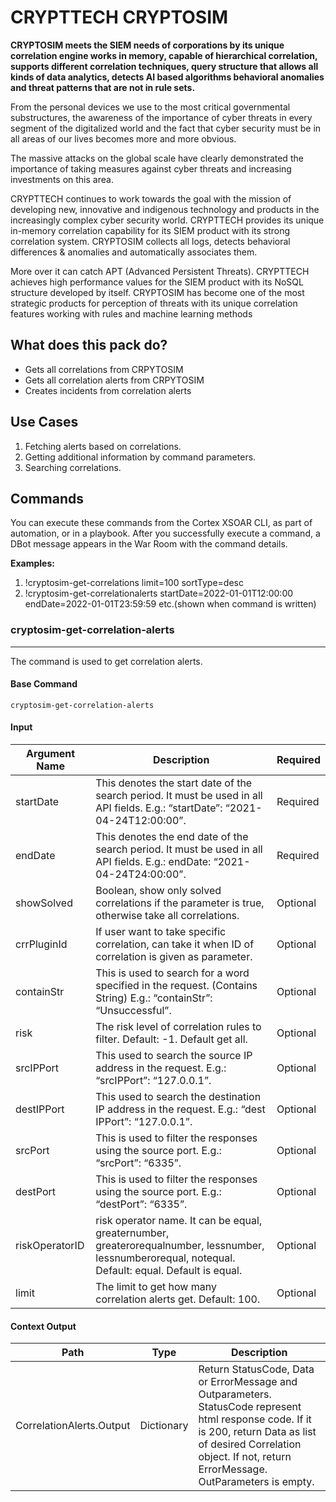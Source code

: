 # CRYPTTECH CRYPTOSIM

**CRYPTOSIM meets the SIEM needs of corporations by its unique correlation engine works in memory, capable of hierarchical correlation, supports different correlation techniques, query structure that allows all kinds of data analytics, detects AI based algorithms behavioral anomalies and threat patterns that are not in rule sets.**

From the personal devices we use to the most critical governmental substructures, the awareness of the importance of cyber threats in every segment of the digitalized world and the fact that cyber security must be in all areas of our lives becomes more and more obvious.

The massive attacks on the global scale have clearly demonstrated the importance of taking measures against cyber threats and increasing investments on this area.

CRYPTTECH continues to work towards the goal with the mission of developing new, innovative and indigenous technology and products in the increasingly complex cyber security world. CRYPTTECH provides its unique in-memory correlation capability for its SIEM product with its strong correlation system. CRYPTOSIM collects all logs, detects behavioral differences & anomalies and automatically associates them.

More over it can catch APT (Advanced Persistent Threats). CRYPTTECH achieves high performance values for the SIEM product with its NoSQL structure developed by itself. CRYPTOSIM has become one of the most strategic products for perception of threats with its unique correlation features working with rules and machine learning methods

## What does this pack do?

- Gets all correlations from CRPYTOSIM
- Gets all correlation alerts from CRPYTOSIM
- Creates incidents from correlation alerts

## Use Cases

1. Fetching alerts based on correlations.
2. Getting additional information by command parameters.
3. Searching correlations.

## Commands

You can execute these commands from the Cortex XSOAR CLI, as part of automation, or in a playbook.
After you successfully execute a command, a DBot message appears in the War Room with the command details.

**Examples:**

1. !cryptosim-get-correlations limit=100 sortType=desc
2. !cryptosim-get-correlationalerts startDate=2022-01-01T12:00:00 endDate=2022-01-01T23:59:59 etc.(shown when command is written)

### cryptosim-get-correlation-alerts

***
The command is used to get correlation alerts.


#### Base Command

`cryptosim-get-correlation-alerts`

#### Input

| **Argument Name** | **Description** | **Required** |
| --- | --- | --- |
| startDate | This denotes the start date of the search period. It must be used in all API fields. E.g.: “startDate”: “2021-04-24T12:00:00”. | Required | 
| endDate | This denotes the end date of the search period. It must be used in all API fields. E.g.: endDate: “2021-04-24T24:00:00”. | Required | 
| showSolved | Boolean, show only solved correlations if the parameter is true, otherwise take all correlations. | Optional | 
| crrPluginId | If user want to take specific correlation, can take it when ID of correlation is given as parameter. | Optional | 
| containStr | This is used to search for a word specified in the request. (Contains String) E.g.: “containStr”: “Unsuccessful”. | Optional | 
| risk | The risk level of correlation rules to filter. Default: -1. Default get all. | Optional | 
| srcIPPort | This  used  to  search  the  source  IP address in the request. E.g.: “srcIPPort”: “127.0.0.1”. | Optional | 
| destIPPort | This  used  to  search  the  destination  IP address in the request. E.g.: “dest IPPort”: “127.0.0.1”. | Optional | 
| srcPort | This  is  used  to  filter  the  responses using the source port. E.g.: “srcPort”: “6335”. | Optional | 
| destPort | This  is  used  to  filter  the  responses using the source port. E.g.: “destPort”: “6335”. | Optional | 
| riskOperatorID | risk operator name. It can be equal, greaternumber, greaterorequalnumber, lessnumber, lessnumberorequal, notequal. Default: equal. Default is equal. | Optional | 
| limit | The limit to get how many correlation alerts get. Default: 100. | Optional | 


#### Context Output

| **Path** | **Type** | **Description** |
| --- | --- | --- |
| CorrelationAlerts.Output | Dictionary | Return StatusCode, Data or ErrorMessage and Outparameters. StatusCode represent html response code. If it is 200, return Data as list of desired Correlation object. If not, return ErrorMessage. OutParameters is empty. | 

